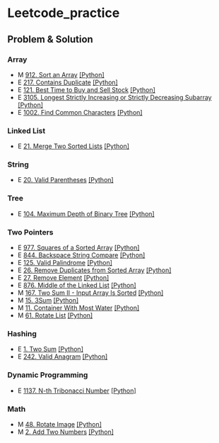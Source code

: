# Leetcode_practice
## Problem & Solution

### Array
- M [912. Sort an Array](https://leetcode.com/problems/sort-an-array) [[Python]](https://github.com/jackywi2/Leetcode_practice/blob/main/Solution/0912.py)
- E [217. Contains Duplicate](https://leetcode.com/problems/contains-duplicate/?envType=problem-list-v2&envId=9p9flu17) [[Python]](https://github.com/jackywi2/Leetcode_practice/blob/main/Solution/0217.py)
- E [121. Best Time to Buy and Sell Stock](https://leetcode.com/problems/best-time-to-buy-and-sell-stock/description/) [[Python]](https://github.com/jackywi2/Leetcode_practice/blob/main/Solution/0121.py)
- E [3105. Longest Strictly Increasing or Strictly Decreasing Subarray](https://leetcode.com/problems/longest-strictly-increasing-or-strictly-decreasing-subarray/description/) [[Python]](https://github.com/jackywi2/Leetcode_practice/blob/main/Solution/3105.py)
- E [1002. Find Common Characters](https://leetcode.com/problems/find-common-characters/description/) [[Python]](https://github.com/jackywi2/Leetcode_practice/blob/main/Solution/1002.py)

### Linked List
- E [21. Merge Two Sorted Lists](https://leetcode.com/problems/merge-two-sorted-lists/?ref=secondlife.tw) [[Python]](https://github.com/jackywi2/Leetcode_practice/blob/main/Solution/0021.py)

### String
- E [20. Valid Parentheses](https://leetcode.com/problems/valid-parentheses/description/?ref=secondlife.tw) [[Python]](https://github.com/jackywi2/Leetcode_practice/blob/main/Solution/0020.py)

### Tree
- E [104. Maximum Depth of Binary Tree](https://leetcode.com/problems/maximum-depth-of-binary-tree/description/) [[Python]](https://github.com/jackywi2/Leetcode_practice/blob/main/Solution/0104.py)

### Two Pointers
- E [977. Squares of a Sorted Array](https://leetcode.com/problems/squares-of-a-sorted-array/?ref=secondlife.tw) [[Python]](https://github.com/jackywi2/Leetcode_practice/blob/main/Solution/0977.py)
- E [844. Backspace String Compare](https://leetcode.com/problems/backspace-string-compare/?ref=secondlife.tw) [[Python]](http://github.com/jackywi2/Leetcode_practice/blob/main/Solution/0844.py)
- E [125. Valid Palindrome](https://leetcode.com/problems/valid-palindrome/?ref=secondlife.tw) [[Python]](https://github.com/jackywi2/Leetcode_practice/blob/main/Solution/0125.py)
- E [26. Remove Duplicates from Sorted Array](https://leetcode.com/problems/remove-duplicates-from-sorted-array/?envType=problem-list-v2&envId=two-pointers) [[Python]](https://github.com/jackywi2/Leetcode_practice/blob/main/Solution/0026.py)
- E [27. Remove Element](https://leetcode.com/problems/remove-element/description/?envType=problem-list-v2&envId=two-pointers) [[Python]](https://github.com/jackywi2/Leetcode_practice/blob/main/Solution/0027.py)
- E [876. Middle of the Linked List](https://leetcode.com/problems/middle-of-the-linked-list/description/) [[Python]](https://github.com/jackywi2/Leetcode_practice/blob/main/Solution/0876.py)
- M [167. Two Sum II - Input Array Is Sorted](https://leetcode.com/problems/two-sum-ii-input-array-is-sorted/?ref=secondlife.tw) [[Python]](https://github.com/jackywi2/Leetcode_practice/blob/main/Solution/0167.py)
- M [15. 3Sum](https://leetcode.com/problems/3sum/?ref=secondlife.tw) [[Python]](https://github.com/jackywi2/Leetcode_practice/blob/main/Solution/0015.py)
- M [11. Container With Most Water](https://leetcode.com/problems/container-with-most-water/?ref=secondlife.tw) [[Python]](https://github.com/jackywi2/Leetcode_practice/blob/main/Solution/0011.py)
- M [61. Rotate List](https://leetcode.com/problems/rotate-list/description/?envType=problem-list-v2&envId=two-pointers) [[Python]](https://github.com/jackywi2/Leetcode_practice/blob/main/Solution/0061.py)

### Hashing
- E [1. Two Sum](https://leetcode.com/problems/two-sum/?ref=secondlife.tw) [[Python]](https://github.com/jackywi2/Leetcode_practice/blob/main/Solution/0001.py)
- E [242. Valid Anagram](https://leetcode.com/problems/valid-anagram/description/?envType=problem-list-v2&envId=9p9flu17) [[Python]](https://github.com/jackywi2/Leetcode_practice/blob/main/Solution/0242.py)

### Dynamic Programming
- E [1137. N-th Tribonacci Number](https://leetcode.com/problems/n-th-tribonacci-number/description/) [[Python]](https://github.com/jackywi2/Leetcode_practice/blob/main/Solution/1137.py)

### Math
- M [48. Rotate Image](https://leetcode.com/problems/rotate-image/description/?envType=problem-list-v2&envId=9p9flu17) [[Python]](https://github.com/jackywi2/Leetcode_practice/blob/main/Solution/0048.py)
- M [2. Add Two Numbers](https://leetcode.com/problems/add-two-numbers/description/) [[Python]](https://github.com/jackywi2/Leetcode_practice/blob/main/Solution/0002.py)
